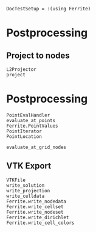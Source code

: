 ```@meta
DocTestSetup = :(using Ferrite)
```
# Postprocessing

## Project to nodes
```@docs
L2Projector
project
```


# Postprocessing
```@docs
PointEvalHandler
evaluate_at_points
Ferrite.PointValues
PointIterator
PointLocation
```

```@docs
evaluate_at_grid_nodes
```

## VTK Export

```@docs
VTKFile
write_solution
write_projection
write_celldata
Ferrite.write_nodedata
Ferrite.write_cellset
Ferrite.write_nodeset
Ferrite.write_dirichlet
Ferrite.write_cell_colors
```

